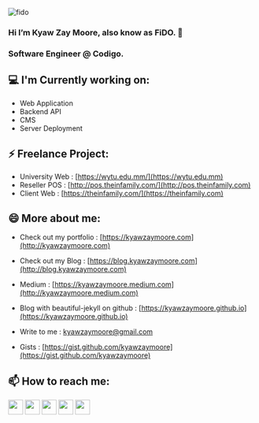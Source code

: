 ![fido](http://blog.kyawzaymoore.com/wp-content/uploads/2021/06/fido_logo.jpg) 
### Hi I’m Kyaw Zay Moore, also know as FiDO. 👋
### Software Engineer @ Codigo. 

<h2>💻 I'm Currently working on:</h2>

- Web Application
- Backend API
- CMS
- Server Deployment

<h2>⚡ Freelance Project:</h2>

- University Web : [https://wytu.edu.mm/](https://wytu.edu.mm)
- Reseller POS : [http://pos.theinfamily.com/](http://pos.theinfamily.com)
- Client Web : [https://theinfamily.com/](https://theinfamily.com)

<h2>😄 More about me:</h2>

- Check out my portfolio : [https://kyawzaymoore.com](http://kyawzaymoore.com)

- Check out my Blog : [https://blog.kyawzaymoore.com](http://blog.kyawzaymoore.com)

- Medium : [https://kyawzaymoore.medium.com](http://kyawzaymoore.medium.com)

- Blog with beautiful-jekyll on github : [https://kyawzaymoore.github.io](https://kyawzaymoore.github.io)

- Write to me : [kyawzaymoore@gmail.com](mailto:kyawzaymoore@gmail.com)

- Gists : [https://gist.github.com/kyawzaymoore](https://gist.github.com/kyawzaymoore) 

<h2>📫 How to reach me:</h2>

<a href="https://facebook.com/kyawzaymoore"><img src="https://cdn1.iconfinder.com/data/icons/social-media-2285/512/Colored_Facebook3_svg-512.png" width="30"></a>   <a href="https://twitter.com/kyawzaymoore"><img src="https://cdn2.iconfinder.com/data/icons/social-media-2285/512/1_Twitter3_colored_svg-512.png" width="30"></a>   <a href="https://www.instagram.com/kyawzaymoore"><img src="https://cdn2.iconfinder.com/data/icons/social-media-2285/512/1_Instagram_colored_svg_1-512.png" width="30"></a>   <a href="https://www.linkedin.com/in/kyawzaymoore"><img src="https://cdn2.iconfinder.com/data/icons/social-media-2285/512/1_Linkedin_unofficial_colored_svg-512.png" width="30"></a>   <a href="https://api.whatsapp.com/send?phone=9595119283&text=Hello%20Kyaw%20Zay%20Moore."><img src="https://cdn2.iconfinder.com/data/icons/social-media-2285/512/1_Whatsapp2_colored_svg-512.png" width="30"></a>

<!--
**kyawzaymoore/kyawzaymoore** is a ✨ _special_ ✨ repository because its `README.md` (this file) appears on your GitHub profile.

Here are some ideas to get you started:

- 🔭 I’m currently working on ...
- 🌱 I’m currently learning ...
- 👯 I’m looking to collaborate on ...
- 🤔 I’m looking for help with ...
- 💬 Ask me about ...
- 📫 How to reach me: ...
- 😄 Pronouns: ...
- ⚡ Fun fact: ...
-->
